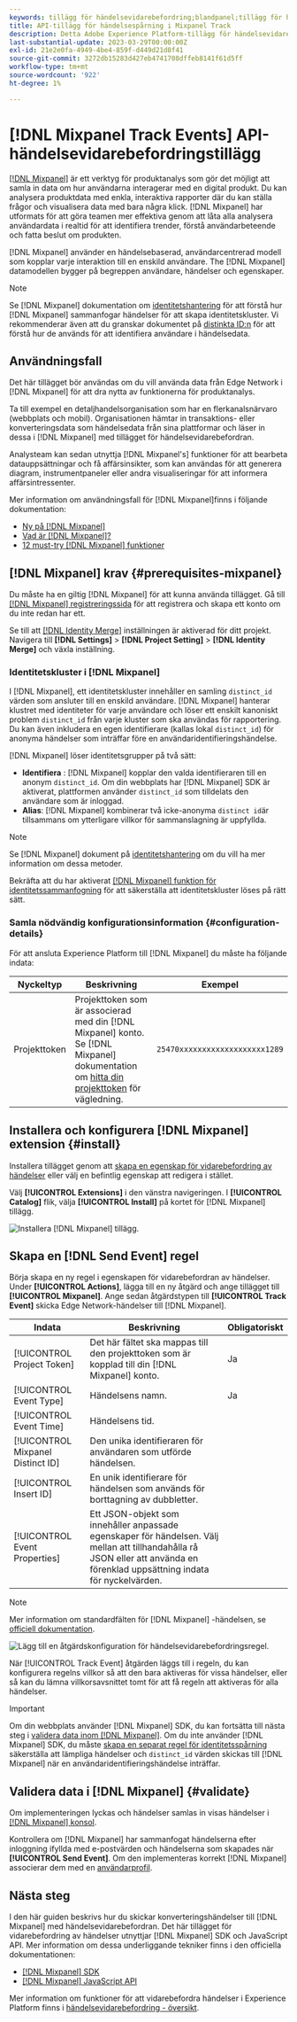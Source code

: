 ```yaml
---
keywords: tillägg för händelsevidarebefordring;blandpanel;tillägg för händelsesändning med mixpanel
title: API-tillägg för händelsespårning i Mixpanel Track
description: Detta Adobe Experience Platform-tillägg för händelsevidarebefordran skickar Edge Network-händelser till Mixpanel.
last-substantial-update: 2023-03-29T00:00:00Z
exl-id: 21e2e0fa-4949-4be4-859f-d449d21d8f41
source-git-commit: 3272db15283d427eb4741708dffeb8141f61d5ff
workflow-type: tm+mt
source-wordcount: '922'
ht-degree: 1%

---
```


# [!DNL Mixpanel Track Events] API-händelsevidarebefordringstillägg

[[!DNL Mixpanel]](https://www.mixpanel.com) är ett verktyg för produktanalys som gör det möjligt att samla in data om hur användarna interagerar med en digital produkt. Du kan analysera produktdata med enkla, interaktiva rapporter där du kan ställa frågor och visualisera data med bara några klick. [!DNL Mixpanel] har utformats för att göra teamen mer effektiva genom att låta alla analysera användardata i realtid för att identifiera trender, förstå användarbeteende och fatta beslut om produkten.

[!DNL Mixpanel] använder en händelsebaserad, användarcentrerad modell som kopplar varje interaktion till en enskild användare. The [!DNL Mixpanel] datamodellen bygger på begreppen användare, händelser och egenskaper.

>[!NOTE]
>
>Se [!DNL Mixpanel] dokumentation om [identitetshantering](https://help.mixpanel.com/hc/en-us/articles/360041039771-Getting-Started-with-Identity-Management) för att förstå hur [!DNL Mixpanel] sammanfogar händelser för att skapa identitetskluster. Vi rekommenderar även att du granskar dokumentet på [distinkta ID:n](https://help.mixpanel.com/hc/en-us/articles/115004509426-Distinct-ID-Creation-JavaScript-iOS-Android-) för att förstå hur de används för att identifiera användare i händelsedata.

## Användningsfall

Det här tillägget bör användas om du vill använda data från Edge Network i [!DNL Mixpanel] för att dra nytta av funktionerna för produktanalys.

Ta till exempel en detaljhandelsorganisation som har en flerkanalsnärvaro (webbplats och mobil). Organisationen hämtar in transaktions- eller konverteringsdata som händelsedata från sina plattformar och läser in dessa i [!DNL Mixpanel] med tillägget för händelsevidarebefordran.

Analysteam kan sedan utnyttja [!DNL Mixpanel's] funktioner för att bearbeta datauppsättningar och få affärsinsikter, som kan användas för att generera diagram, instrumentpaneler eller andra visualiseringar för att informera affärsintressenter.

Mer information om användningsfall för [!DNL Mixpanel]finns i följande dokumentation:

* [Ny på [!DNL Mixpanel]](https://docs.mixpanel.com/docs)
* [Vad är  [!DNL Mixpanel]?](https://developer.mixpanel.com/docs)
* [12 must-try [!DNL Mixpanel] funktioner](https://mixpanel.com/blog/12-things-you-probably-didnt-know-you-could-do-with-mixpanel/)

## [!DNL Mixpanel] krav {#prerequisites-mixpanel}

Du måste ha en giltig [!DNL Mixpanel] för att kunna använda tillägget. Gå till [[!DNL Mixpanel] registreringssida](https://mixpanel.com/register/) för att registrera och skapa ett konto om du inte redan har ett.

Se till att [[!DNL Identity Merge]](https://help.mixpanel.com/hc/en-us/articles/9648680824852-ID-Merge-Implementation-Best-Practices) inställningen är aktiverad för ditt projekt. Navigera till **[!DNL Settings]** > **[!DNL Project Setting]** > **[!DNL Identity Merge]** och växla inställning.

### Identitetskluster i [!DNL Mixpanel]

I [!DNL Mixpanel], ett identitetskluster innehåller en samling `distinct_id` värden som ansluter till en enskild användare. [!DNL Mixpanel] hanterar klustret med identiteter för varje användare och löser ett enskilt kanoniskt problem `distinct_id` från varje kluster som ska användas för rapportering. Du kan även inkludera en egen identifierare (kallas lokal `distinct_id`) för anonyma händelser som inträffar före en användaridentifieringshändelse.

[!DNL Mixpanel] löser identitetsgrupper på två sätt:

* **Identifiera** : [!DNL Mixpanel] kopplar den valda identifieraren till en anonym `distinct_id`. Om din webbplats har [!DNL Mixpanel] SDK är aktiverat, plattformen använder `distinct_id` som tilldelats den användare som är inloggad.
* **Alias**: [!DNL Mixpanel] kombinerar två icke-anonyma `distinct id`är tillsammans om ytterligare villkor för sammanslagning är uppfyllda.

>[!NOTE]
>
>Se [!DNL Mixpanel] dokument på [identitetshantering](https://help.mixpanel.com/hc/en-us/articles/360041039771-Getting-Started-with-Identity-Management#user-identification) om du vill ha mer information om dessa metoder.
>
>Bekräfta att du har aktiverat [[!DNL Mixpanel] funktion för identitetssammanfogning](#prerequisites-mixpanel) för att säkerställa att identitetskluster löses på rätt sätt.

### Samla nödvändig konfigurationsinformation {#configuration-details}

För att ansluta Experience Platform till [!DNL Mixpanel] du måste ha följande indata:

| Nyckeltyp | Beskrivning | Exempel |
| --- | --- | --- |
| Projekttoken | Projekttoken som är associerad med din [!DNL Mixpanel] konto. Se [!DNL Mixpanel] dokumentation om [hitta din projekttoken](https://help.mixpanel.com/hc/en-us/articles/115004502806-Find-Project-Token-) för vägledning. | `25470xxxxxxxxxxxxxxxxxxx1289` |

## Installera och konfigurera [!DNL Mixpanel] extension {#install}

Installera tillägget genom att [skapa en egenskap för vidarebefordring av händelser](../../../ui/event-forwarding/overview.md#properties) eller välj en befintlig egenskap att redigera i stället.

Välj **[!UICONTROL Extensions]** i den vänstra navigeringen. I **[!UICONTROL Catalog]** flik, välja **[!UICONTROL Install]** på kortet för [!DNL Mixpanel] tillägg.

![Installera [!DNL Mixpanel] tillägg.](../../../images/extensions/server/mixpanel/install-extension.png)

## Skapa en [!DNL Send Event] regel

Börja skapa en ny regel i egenskapen för vidarebefordran av händelser. Under **[!UICONTROL Actions]**, lägga till en ny åtgärd och ange tillägget till **[!UICONTROL Mixpanel]**. Ange sedan åtgärdstypen till **[!UICONTROL Track Event]** skicka Edge Network-händelser till [!DNL Mixpanel].

| Indata | Beskrivning | Obligatoriskt |
| --- | --- | --- |
| [!UICONTROL Project Token] | Det här fältet ska mappas till den projekttoken som är kopplad till din [!DNL Mixpanel] konto. | Ja |
| [!UICONTROL Event Type] | Händelsens namn. | Ja |
| [!UICONTROL Event Time] | Händelsens tid. | |
| [!UICONTROL Mixpanel Distinct ID] | Den unika identifieraren för användaren som utförde händelsen. | |
| [!UICONTROL Insert ID] | En unik identifierare för händelsen som används för borttagning av dubbletter. | |
| [!UICONTROL Event Properties] | Ett JSON-objekt som innehåller anpassade egenskaper för händelsen. Välj mellan att tillhandahålla rå JSON eller att använda en förenklad uppsättning indata för nyckelvärden. | |

>[!NOTE]
>
>Mer information om standardfälten för [!DNL Mixpanel] -händelsen, se [officiell dokumentation](https://developer.mixpanel.com/reference/import-events#event).

![Lägg till en åtgärdskonfiguration för händelsevidarebefordringsregel.](../../../images/extensions/server/mixpanel/track-event-action.png)

När [!UICONTROL Track Event] åtgärden läggs till i regeln, du kan konfigurera regelns villkor så att den bara aktiveras för vissa händelser, eller så kan du lämna villkorsavsnittet tomt för att få regeln att aktiveras för alla händelser.

>[!IMPORTANT]
>
>Om din webbplats använder [!DNL Mixpanel] SDK, du kan fortsätta till nästa steg i [validera data inom [!DNL Mixpanel]](#validate). Om du inte använder [!DNL Mixpanel] SDK, du måste [skapa en separat regel för identitetsspårning](#create-an-identity-tracking-rule) säkerställa att lämpliga händelser och `distinct_id` värden skickas till [!DNL Mixpanel] när en användaridentifieringshändelse inträffar.

## Validera data i [!DNL Mixpanel] {#validate}

Om implementeringen lyckas och händelser samlas in visas händelser i [[!DNL Mixpanel] konsol](https://help.mixpanel.com/hc/en-us/articles/4402837164948).

Kontrollera om [!DNL Mixpanel] har sammanfogat händelserna efter inloggning ifyllda med e-postvärden och händelserna som skapades när **[!UICONTROL Send Event]**. Om den implementeras korrekt [!DNL Mixpanel] associerar dem med en [användarprofil](https://help.mixpanel.com/hc/en-us/articles/115004501966).

## Nästa steg

I den här guiden beskrivs hur du skickar konverteringshändelser till [!DNL Mixpanel] med händelsevidarebefordran. Det här tillägget för vidarebefordring av händelser utnyttjar [!DNL Mixpanel] SDK och JavaScript API. Mer information om dessa underliggande tekniker finns i den officiella dokumentationen:

* [[!DNL Mixpanel] SDK](https://developer.mixpanel.com/docs/nodejs)
* [[!DNL Mixpanel] JavaScript API](https://developer.mixpanel.com/docs/javascript-full-api-reference#mixpanelidentify)

Mer information om funktioner för att vidarebefordra händelser i Experience Platform finns i [händelsevidarebefordring - översikt](../../../ui/event-forwarding/overview.md).
